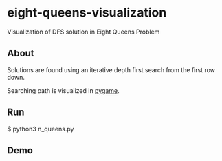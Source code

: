 # eight-queens-visualization
 Visualization of DFS solution in Eight Queens Problem

## About

Solutions are found using an iterative depth first search from the first row down.

Searching path is visualized in [pygame](https://github.com/pygame/pygame).

## Run

$ python3 n_queens.py

## Demo


